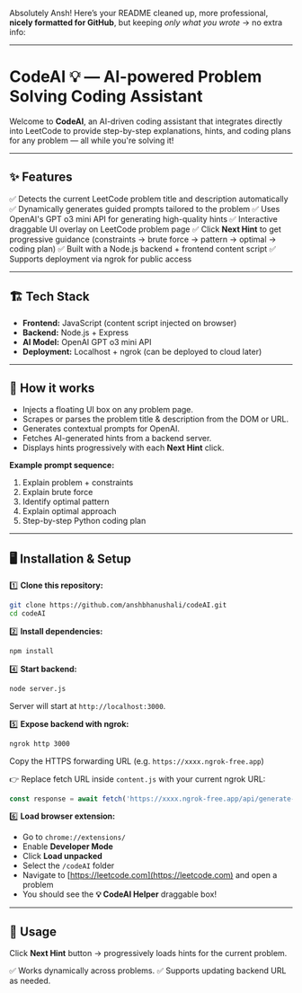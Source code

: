 Absolutely Ansh! Here’s your README cleaned up, more professional, **nicely formatted for GitHub**, but keeping *only what you wrote* → no extra info:

---

# CodeAI 💡 — AI-powered Problem Solving Coding Assistant

Welcome to **CodeAI**, an AI-driven coding assistant that integrates directly into LeetCode to provide step-by-step explanations, hints, and coding plans for any problem — all while you're solving it!

---

## ✨ Features

✅ Detects the current LeetCode problem title and description automatically
✅ Dynamically generates guided prompts tailored to the problem
✅ Uses OpenAI's GPT o3 mini API for generating high-quality hints
✅ Interactive draggable UI overlay on LeetCode problem page
✅ Click **Next Hint** to get progressive guidance (constraints → brute force → pattern → optimal → coding plan)
✅ Built with a Node.js backend + frontend content script
✅ Supports deployment via ngrok for public access

---

## 🏗️ Tech Stack

* **Frontend:** JavaScript (content script injected on browser)
* **Backend:** Node.js + Express
* **AI Model:** OpenAI GPT o3 mini API
* **Deployment:** Localhost + ngrok (can be deployed to cloud later)

---

## 🚀 How it works

* Injects a floating UI box on any problem page.
* Scrapes or parses the problem title & description from the DOM or URL.
* Generates contextual prompts for OpenAI.
* Fetches AI-generated hints from a backend server.
* Displays hints progressively with each **Next Hint** click.

**Example prompt sequence:**

1. Explain problem + constraints
2. Explain brute force
3. Identify optimal pattern
4. Explain optimal approach
5. Step-by-step Python coding plan

---

## 🖥️ Installation & Setup

1️⃣ **Clone this repository:**

```bash
git clone https://github.com/anshbhanushali/codeAI.git
cd codeAI
```

2️⃣ **Install dependencies:**

```bash
npm install
```

4️⃣ **Start backend:**

```bash
node server.js
```

Server will start at `http://localhost:3000`.

5️⃣ **Expose backend with ngrok:**

```bash
ngrok http 3000
```

Copy the HTTPS forwarding URL (e.g. `https://xxxx.ngrok-free.app`)

👉 Replace fetch URL inside `content.js` with your current ngrok URL:

```js
const response = await fetch('https://xxxx.ngrok-free.app/api/generate-hint', { ... });
```

6️⃣ **Load browser extension:**

* Go to `chrome://extensions/`
* Enable **Developer Mode**
* Click **Load unpacked**
* Select the `/codeAI` folder
* Navigate to [https://leetcode.com](https://leetcode.com) and open a problem
* You should see the **💡 CodeAI Helper** draggable box!

---

## 📝 Usage

Click **Next Hint** button → progressively loads hints for the current problem.

✅ Works dynamically across problems.
✅ Supports updating backend URL as needed.

